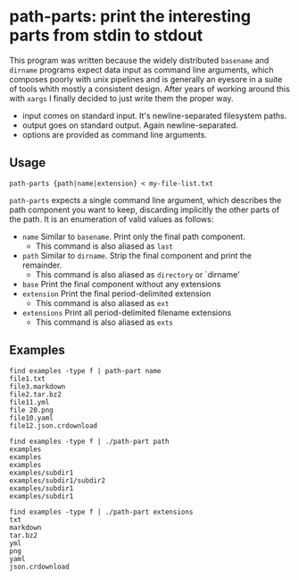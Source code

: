 # path-parts: print the interesting parts from stdin to stdout

This program was written because the widely distributed `basename` and `dirname` programs expect data input as command line arguments, which composes poorly with unix pipelines and is generally an eyesore in a suite of tools whith mostly a consistent design. After years of working around this with `xargs` I finally decided to just write them the proper way.

- input comes on standard input. It's newline-separated filesystem paths.
- output goes on standard output. Again newline-separated.
- options are provided as command line arguments.


## Usage

`path-parts {path|name|extension} < my-file-list.txt`

`path-parts` expects a single command line argument, which describes the path component you want to keep, discarding implicitly the other parts of the path. It is an enumeration of valid values as follows:

* `name` Similar to `basename`. Print only the final path component.
  * This command is also aliased as `last`
* `path` Similar to `dirname`. Strip the final component and print the remainder.
  * This command is also aliased as `directory` or `dirname'
* `base` Print the final component without any extensions
* `extension` Print the final period-delimited extension
  * This command is also aliased as `ext`
* `extensions` Print all period-delimited filename extensions
  * This command is also aliased as `exts`

## Examples

```
find examples -type f | path-part name
file1.txt
file3.markdown
file2.tar.bz2
file11.yml
file 20.png
file10.yaml
file12.json.crdownload
```


```
find examples -type f | ./path-part path
examples
examples
examples
examples/subdir1
examples/subdir1/subdir2
examples/subdir1
examples/subdir1
```

```
find examples -type f | ./path-part extensions
txt
markdown
tar.bz2
yml
png
yaml
json.crdownload
```
